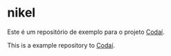 # nikel

Este é um repositório de exemplo para  o projeto [Codaí](https://codai.growdev.com.br/).

This is a example repository to [Codaí](https://codai.growdev.com.br/).

